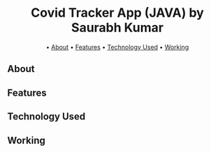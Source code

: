 

<p>
    <h1 align="center">
            Covid Tracker App (JAVA) by Saurabh Kumar<br>
        </a>
    </h1>
</p>


<p align="center">
  • <a href="#about">About</a>
  • <a href="#features">Features</a>
  • <a href="#technology-used">Technology Used</a>
  • <a href="#working">Working</a>
  


</p>



## About

## Features

## Technology Used




## Working

